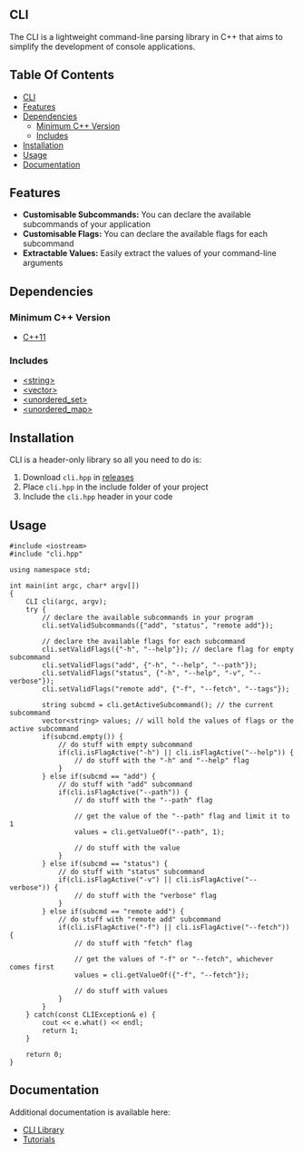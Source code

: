## CLI
The CLI is a lightweight command-line parsing library in C++ that aims to simplify the development of console applications.

<!-- omit in toc -->
## Table Of Contents
- [CLI](#cli)
- [Features](#features)
- [Dependencies](#dependencies)
  - [Minimum C++ Version](#minimum-c-version)
  - [Includes](#includes)
- [Installation](#installation)
- [Usage](#usage)
- [Documentation](#documentation)

## Features
- **Customisable Subcommands:** You can declare the available subcommands of your application
- **Customisable Flags:** You can declare the available flags for each subcommand
- **Extractable Values:** Easily extract the values of your command-line arguments

## Dependencies
### Minimum C++ Version
- [C++11](https://en.cppreference.com/w/cpp/11)

### Includes
- [\<string>](https://en.cppreference.com/w/cpp/header/string)
- [\<vector>](https://en.cppreference.com/w/cpp/container/vector)
- [\<unordered_set>](https://en.cppreference.com/w/cpp/header/unordered_set)
- [\<unordered_map>](https://en.cppreference.com/w/cpp/header/unordered_map)

## Installation
CLI is a header-only library so all you need to do is:
1. Download `cli.hpp` in [releases](https://github.com/Scrappyz/CLI/releases)
2. Place `cli.hpp` in the include folder of your project
3. Include the `cli.hpp` header in your code

## Usage
```
#include <iostream>
#include "cli.hpp"

using namespace std;

int main(int argc, char* argv[])
{
    CLI cli(argc, argv);
    try {
        // declare the available subcommands in your program
        cli.setValidSubcommands({"add", "status", "remote add"});

        // declare the available flags for each subcommand
        cli.setValidFlags({"-h", "--help"}); // declare flag for empty subcommand
        cli.setValidFlags("add", {"-h", "--help", "--path"});
        cli.setValidFlags("status", {"-h", "--help", "-v", "--verbose"});
        cli.setValidFlags("remote add", {"-f", "--fetch", "--tags"});

        string subcmd = cli.getActiveSubcommand(); // the current subcommand
        vector<string> values; // will hold the values of flags or the active subcommand
        if(subcmd.empty()) {
            // do stuff with empty subcommand
            if(cli.isFlagActive("-h") || cli.isFlagActive("--help")) {
                // do stuff with the "-h" and "--help" flag
            }   
        } else if(subcmd == "add") {
            // do stuff with "add" subcommand
            if(cli.isFlagActive("--path")) {
                // do stuff with the "--path" flag

                // get the value of the "--path" flag and limit it to 1
                values = cli.getValueOf("--path", 1); 

                // do stuff with the value
            }
        } else if(subcmd == "status") {
            // do stuff with "status" subcommand
            if(cli.isFlagActive("-v") || cli.isFlagActive("--verbose")) {
                // do stuff with the "verbose" flag
            }
        } else if(subcmd == "remote add") {
            // do stuff with "remote add" subcommand
            if(cli.isFlagActive("-f") || cli.isFlagActive("--fetch")) {
                // do stuff with "fetch" flag

                // get the values of "-f" or "--fetch", whichever comes first
                values = cli.getValueOf({"-f", "--fetch"});

                // do stuff with values
            }
        }
    } catch(const CLIException& e) {
        cout << e.what() << endl;
        return 1;
    }
    
    return 0;
}
```

## Documentation
Additional documentation is available here:
- [CLI Library](docs/CLI/)
- [Tutorials](docs/Tutorials/)
